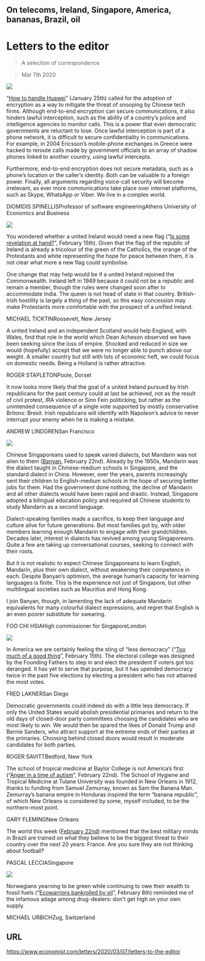 ## On telecoms, Ireland, Singapore, America, bananas, Brazil, oil

# Letters to the editor

> A selection of correspondence

> Mar 7th 2020



![](./images/20200125_LDP002_0.jpg)

“[How to handle Huawei](https://www.economist.com//leaders/2019/01/31/how-to-handle-huawei)” (January 25th) called for the adoption of encryption as a way to mitigate the threat of snooping by Chinese tech firms. Although end-to-end encryption can secure communications, it also hinders lawful interception, such as the ability of a country’s police and intelligence agencies to monitor calls. This is a power that even democratic governments are reluctant to lose. Once lawful interception is part of a phone network, it is difficult to secure confidentiality in communications. For example, in 2004 Ericsson’s mobile-phone exchanges in Greece were hacked to reroute calls made by government officials to an array of shadow phones linked to another country, using lawful intercepts.

Furthermore, end-to-end encryption does not secure metadata, such as a phone’s location or the caller’s identity. Both can be valuable to a foreign power. Finally, all arguments regarding voice-call security will become irrelevant, as ever more communications take place over internet platforms, such as Skype, WhatsApp or Viber. We live in a complex world.

DIOMIDIS SPINELLISProfessor of software engineeringAthens University of Economics and Business



![](./images/20200215_FBD001.jpg)

You wondered whether a united Ireland would need a new flag (“[Is some revelation at hand?](https://www.economist.com//briefing/2020/02/13/brexit-and-sinn-feins-success-boost-talk-of-irish-unification)”, February 15th). Given that the flag of the republic of Ireland is already a tricolour of the green of the Catholics, the orange of the Protestants and white representing the hope for peace between them, it is not clear what more a new flag could symbolise.

One change that may help would be if a united Ireland rejoined the Commonwealth. Ireland left in 1949 because it could not be a republic and remain a member, though the rules were changed soon after to accommodate India. The queen is not head of state in that country. British-Irish hostility is largely a thing of the past, so this easy concession may make Protestants more comfortable with the prospect of a unified Ireland.

MICHAEL TICKTINRoosevelt, New Jersey

A united Ireland and an independent Scotland would help England, with Wales, find that role in the world which Dean Acheson observed we have been seeking since the loss of empire. Shocked and reduced in size we would (hopefully) accept that we were no longer able to punch above our weight. A smaller country but still with lots of economic heft, we could focus on domestic needs. Being a Holland is rather attractive.

ROGER STAPLETONPoole, Dorset

It now looks more likely that the goal of a united Ireland pursued by Irish republicans for the past century could at last be achieved, not as the result of civil protest, IRA violence or Sinn Fein politicking, but rather as the unintended consequence of a single vote supported by mostly conservative Britons: Brexit. Irish republicans will identify with Napoleon’s advice to never interrupt your enemy when he is making a mistake.

ANDREW LINDGRENSan Francisco



![](./images/20200222_ASD001.jpg)

Chinese Singaporeans used to speak varied dialects, but Mandarin was not alien to them ([Banyan](https://www.economist.com//asia/2020/02/22/singapore-has-almost-wiped-out-its-mother-tongues), February 22nd). Already by the 1950s, Mandarin was the dialect taught in Chinese-medium schools in Singapore, and the standard dialect in China. However, over the years, parents increasingly sent their children to English-medium schools in the hope of securing better jobs for them. Had the government done nothing, the decline of Mandarin and all other dialects would have been rapid and drastic. Instead, Singapore adopted a bilingual education policy and required all Chinese students to study Mandarin as a second language.

Dialect-speaking families made a sacrifice, to keep their language and culture alive for future generations. But most families got by, with older members learning enough Mandarin to engage with their grandchildren. Decades later, interest in dialects has revived among young Singaporeans. Quite a few are taking up conversational courses, seeking to connect with their roots.

But it is not realistic to expect Chinese Singaporeans to learn English, Mandarin, plus their own dialect, without weakening their competence in each. Despite Banyan’s optimism, the average human’s capacity for learning languages is finite. This is the experience not just of Singapore, but other multilingual societies such as Mauritius and Hong Kong.

I join Banyan, though, in lamenting the lack of adequate Mandarin equivalents for many colourful dialect expressions, and regret that English is an even poorer substitute for swearing.

FOO CHI HSIAHigh commissioner for SingaporeLondon



![](./images/20200215_BKP011.jpg)

In America we are certainly feeling the sting of “less democracy” (“[Too much of a good thing](https://www.economist.com//books-and-arts/2020/02/13/why-an-excess-of-democracy-can-lead-to-poor-decisions)”, February 15th). The electoral college was designed by the Founding Fathers to step in and elect the president if voters got too deranged. It has yet to serve that purpose, but it has upended democracy twice in the past five elections by electing a president who has not attained the most votes.

FRED LAKNERSan Diego

Democratic governments could indeed do with a little less democracy. If only the United States would abolish presidential primaries and return to the old days of closed-door party committees choosing the candidates who are most likely to win. We would then be spared the likes of Donald Trump and Bernie Sanders, who attract support at the extreme ends of their parties at the primaries. Choosing behind closed doors would result in moderate candidates for both parties.

ROGER SAVITTBedford, New York

The school of tropical medicine at Baylor College is not America’s first (“[Anger in a time of autism](https://www.economist.com//united-states/2020/02/22/anger-in-a-time-of-autism)”, February 22nd). The School of Hygiene and Tropical Medicine at Tulane University was founded in New Orleans in 1912, thanks to funding from Samuel Zemurray, known as Sam the Banana Man. Zemurray’s banana empire in Honduras inspired the term “banana republic”, of which New Orleans is considered by some, myself included, to be the northern-most point.

GARY FLEMINGNew Orleans

The world this week ([February 22nd](https://www.economist.com//the-world-this-week/2020/02/22/politics-this-week)) mentioned that the best military minds in Brazil are trained on what they believe to be the biggest threat to their country over the next 20 years: France. Are you sure they are not thinking about football?

PASCAL LECCIASingapore



![](./images/20200208_EUP002.jpg)

Norwegians yearning to be green while continuing to owe their wealth to fossil fuels (“[Ecowarriors bankrolled by oil](https://www.economist.com//europe/2020/02/08/why-every-norwegian-ecowarrior-has-200000-petrodollars)”, February 8th) reminded me of the infamous adage among drug-dealers: don’t get high on your own supply.

MICHAEL URBICHZug, Switzerland

## URL

https://www.economist.com/letters/2020/03/07/letters-to-the-editor

